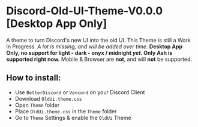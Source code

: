 # Discord-Old-UI-Theme-V0.0.0 [Desktop App Only]
A theme to turn Discord's new UI into the old UI. This Theme is still a Work In Progress. *A lot is missing, and will be added over time*.
__Desktop App Only, no support for light - dark - onyx / midnight *yet*. Only Ash is supported right now.__ Mobile & Browser are **not**, and will **not** be supported.


## How to install:
- Use `BetterDiscord` or `Vencord` on your Discord Client
- Download `OldUi.theme.css`
- Open `Theme` folder
- Place `OldUi.theme.css` in the `Theme` folder
- Go to `Theme` Settings & enable the `OldUi` Theme
